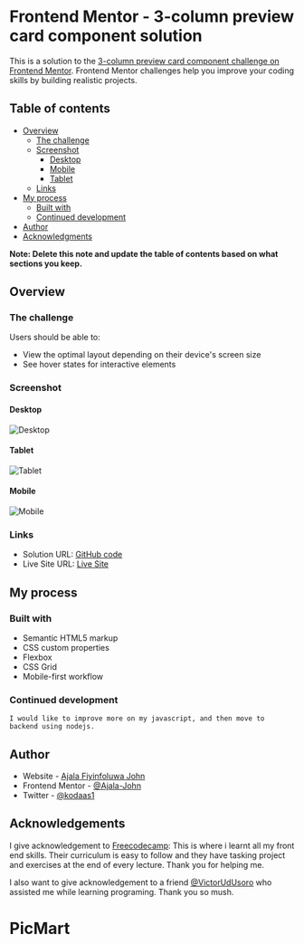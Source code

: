 # Frontend Mentor - 3-column preview card component solution

This is a solution to the [3-column preview card component challenge on Frontend Mentor](https://www.frontendmentor.io/challenges/3column-preview-card-component-pH92eAR2-). Frontend Mentor challenges help you improve your coding skills by building realistic projects.

## Table of contents

- [Overview](#overview)
  - [The challenge](#the-challenge)
  - [Screenshot](#screenshot)
    - [Desktop](#desktop)
    - [Mobile](#mobile)
    - [Tablet](#tablet)
  - [Links](#links)
- [My process](#my-process)
  - [Built with](#built-with)
  - [Continued development](#continued-development)
- [Author](#author)
- [Acknowledgments](#acknowledgments)

**Note: Delete this note and update the table of contents based on what sections you keep.**

## Overview

### The challenge

Users should be able to:

- View the optimal layout depending on their device's screen size
- See hover states for interactive elements

### Screenshot

#### Desktop

![Desktop](solution/desktop.jpg)

#### Tablet

![Tablet](solution/tablet.jpg)

#### Mobile

![Mobile](solution/mobile.jpg)

### Links

- Solution URL: [GitHub code](https://github.com/kodaas/3-column-card_html_css)
- Live Site URL: [Live Site](https://kodaas.github.io/3-column-card_html_css/)

## My process

### Built with

- Semantic HTML5 markup
- CSS custom properties
- Flexbox
- CSS Grid
- Mobile-first workflow

### Continued development

    I would like to improve more on my javascript, and then move to backend using nodejs.

## Author

- Website - [Ajala Fiyinfoluwa John](https://github.com/kodaas)
- Frontend Mentor - [@Ajala-John](https://www.frontendmentor.io/profile/Ajala-John)
- Twitter - [@kodaas1](https://www.twitter.com/kodaas1)

## Acknowledgements

I give acknowledgement to [Freecodecamp](https://freecodecamp.org): This is where i learnt all my front end skills. Their curriculum is easy to follow and they have tasking project and exercises at the end of every lecture. Thank you for helping me.

I also want to give acknowledgement to a friend [@VictorUdUsoro](https://twitter.com/VictorUdUsoro) who assisted me while learning programing. Thank you so mush.
# PicMart
